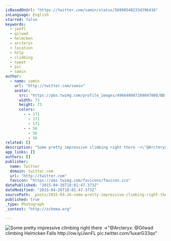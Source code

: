 ```yaml
---
isBasedOnUrl: "https://twitter.com/samin/status/569905482334396416"
inLanguage: English
starred: false
keywords:
  - jwnfl
  - gilwad
  - helmcken
  - arcteryx
  - location
  - http
  - climbing
  - tweet
  - pic
  - samin
author:
  - name: samin
    url: "http://twitter.com/samin"
    avatar:
      src: "https://pbs.twimg.com/profile_images/496640007289847808/BD_UU7GB_bigger.jpeg"
      width: 73
      height: 73
      colors:
        - - 171
          - 171
          - 171
        - - 56
          - 56
          - 56
related: []
description: "Some pretty impressive climbing right there ->\"@Arcteryx: @Gilwad climbing Helmcken Falls http://ow.ly/JwnFL pic.twitter.com/1uxarG33qo\""
app_links: []
authors: []
publisher:
  name: Twitter
  domain: twitter.com
  url: "http://twitter.com"
  favicon: "https://abs.twimg.com/favicons/favicon.ico"
datePublished: "2015-04-26T18:01:47.373Z"
dateModified: "2015-04-26T18:01:47.373Z"
sourcePath: _posts/2015-04-26-some-pretty-impressive-climbing-right-there-greaterarcteryx-g.md
published: true
_type: Photograph
_context: "http://schema.org"

---
```

![Some pretty impressive climbing right there ->"&commat;Arcteryx&colon; &commat;Gilwad climbing Helmcken Falls http&colon;&sol;&sol;ow&period;ly&sol;JwnFL pic&period;twitter&period;com&sol;1uxarG33qo"](https://pbs.twimg.com/media/B-iy-ETCYAAGEcU.jpg:large)
